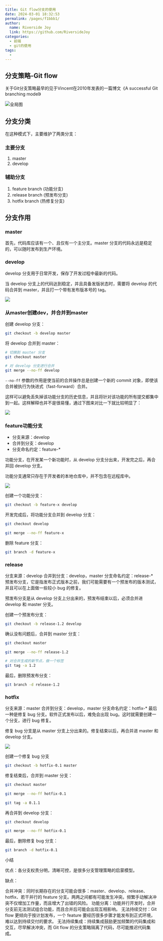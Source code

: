 ```yaml
---
title: Git flow分支的使用
date: 2024-03-01 18:32:53
permalink: /pages/f1bbb1/
author:
  name: Riverside Joy
  link: https://github.com/RiversideJoy
categories:
  - 前端
  - git的使用
tags:
  - 
---
```

## 分支策略-Git flow

关于Git分支策略最早的见于Vincent在2010年发表的一篇博文《A successful Git branching model》

![全局图](./02gitFlowImg/summary.png)

## 分支分类

在这种模式下，主要维护了两类分支：

### 主要分支

1. master
2. develop

### 辅助分支

1. feature branch (功能分支)
2. release branch (预发布分支)
3. hotfix branch (热修复分支)

## 分支作用

### master

首先，代码库应该有一个、且仅有一个主分支。master 分支的代码永远是稳定的，可以随时发布到生产环境。

### develop

develop 分支用于日常开发，保存了开发过程中最新的代码。

当 develop 分支上的代码达到稳定，并且具备发版状态时，需要将 develop 的代码合并到 master，并且打一个带有发布版本号的 tag。

![](./02gitFlowImg/masterToDev.png)

### 从master创建dev，并合并到master

创建 develop 分支：

```sh
git checkout -b develop master
```

将 develop 合并到 master：

```sh
# 切换到 master 分支
git checkout master
 
# 对 develop 分支进行合并
git merge --no-ff develop
```

`--no-ff` 参数的作用是使当前的合并操作总是创建一个新的 commit 对象，即使该合并被执行为快进式（fast-forward）合并。

这样可以避免丢失掉该功能分支的历史信息，并且将针对该功能的所有提交都集中到一起。这样解释也并不是很易懂，通过下图来对比一下就比较明显了：

![](./02gitFlowImg/no-ff.png)

### feature功能分支

- 分支来源：develop
- 合并到分支：develop
- 分支命名约定：feature-*

功能分支，在开发某一个新功能时，从 develop 分支分出来，开发完之后，再合并回 develop 分支。

功能分支通常只存在于开发者的本地仓库中，并不包含在远程库中。

![](./02gitFlowImg/feature.png)

创建一个功能分支：

```sh
git checkout -b feature-x develop
```

开发完成后，将功能分支合并到 develop 分支：

```sh
git checkout develop
 
git merge --no-ff feature-x
```

删除 feature 分支：

```sh
git branch -d feature-x
```

### release

分支来源：develop
合并到分支：develop，master
分支命名约定：release-*
预发布分支，它是指发布正式版本之前，我们可能需要有一个预发布的版本测试，并且可以在上面做一些较小 bug 的修复。

预发布分支是从 develop 分支上分出来的，预发布结束以后，必须合并进 develop 和 master 分支。

创建一个预发布分支：

```sh
git checkout -b release-1.2 develop
```

确认没有问题后，合并到 master 分支：

```sh
git checkout master
 
git merge --no-ff release-1.2
 
# 对合并生成的新节点，做一个标签
git tag -a 1.2
```

最后，删除预发布分支：

```sh
git branch -d release-1.2
```

### hotfix

分支来源：master
合并到分支：develop，master
分支命名约定：hotfix-*
最后一种是修复 bug 分支。软件正式发布以后，难免会出现 bug。这时就需要创建一个分支，进行 bug 修复。

修复 bug 分支是从 master 分支上分出来的。修复结束以后，再合并进 master 和 develop 分支。

![](./02gitFlowImg/hotfix.png)

创建一个修复 bug 分支

```sh
git checkout -b hotfix-0.1 master
```

修复结束后，合并到 master 分支：

```sh
git checkout master
 
git merge --no-ff hotfix-0.1
 
git tag -a 0.1.1
```

再合并到 develop 分支：

```sh
git checkout develop
 
git merge --no-ff hotfix-0.1
```

最后，删除修复 bug 分支：

```sh
git branch -d hotfix-0.1
```

小结

优点：各分支权责分明，清晰可控，是很多分支管理策略的启蒙模型。

缺点：

合并冲突：同时长期存在的分支可能会很多：master、develop、release、hotfix、若干并行的 feature 分支。两两之间都有可能发生冲突。频繁手动解决冲突不仅增加工作量，而且增大了出错的风险。
功能分离：功能并行开发时，合并分支前无法测试组合功能，而且合并后可能会出现互相影响。
无法持续交付：Git flow 更倾向于按计划发布，一个 feature 要经历很多步骤才能发布到正式环境，难以达到持续交付的要求。
无法持续集成：持续集成鼓励更加频繁的代码集成和交互，尽早解决冲突，而 Git flow 的分支策略隔离了代码，尽可能推迟代码集成。







